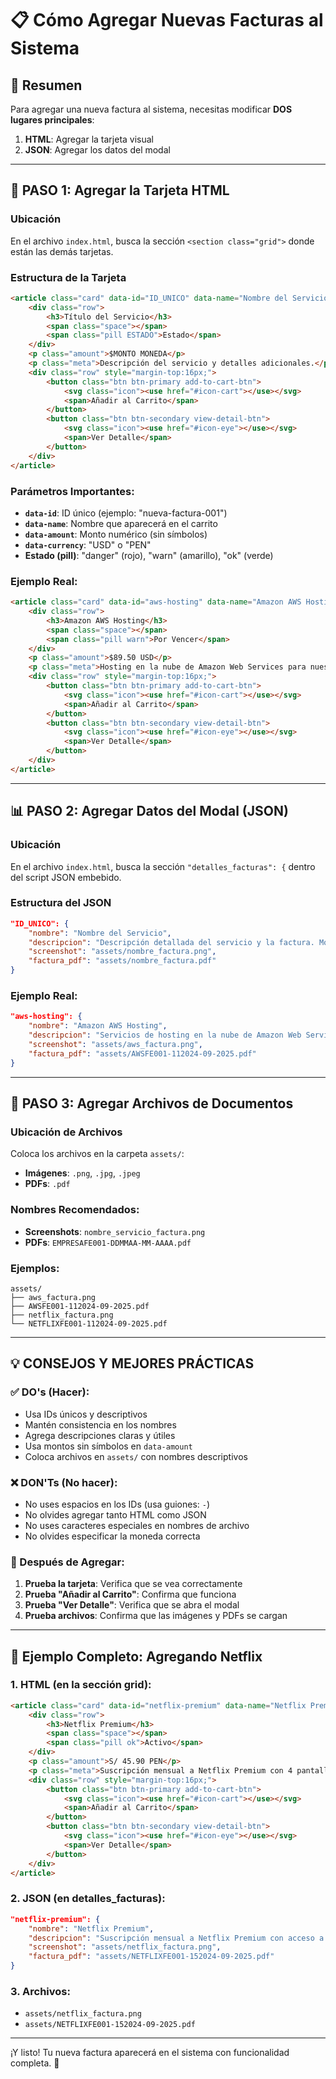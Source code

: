 # 📋 Cómo Agregar Nuevas Facturas al Sistema

## 🎯 Resumen
Para agregar una nueva factura al sistema, necesitas modificar **DOS lugares principales**:
1. **HTML**: Agregar la tarjeta visual
2. **JSON**: Agregar los datos del modal

---

## 📝 PASO 1: Agregar la Tarjeta HTML

### Ubicación
En el archivo `index.html`, busca la sección `<section class="grid">` donde están las demás tarjetas.

### Estructura de la Tarjeta
```html
<article class="card" data-id="ID_UNICO" data-name="Nombre del Servicio" data-amount="MONTO" data-currency="USD_O_PEN">
    <div class="row">
        <h3>Título del Servicio</h3>
        <span class="space"></span>
        <span class="pill ESTADO">Estado</span>
    </div>
    <p class="amount">$MONTO MONEDA</p>
    <p class="meta">Descripción del servicio y detalles adicionales.</p>
    <div class="row" style="margin-top:16px;">
        <button class="btn btn-primary add-to-cart-btn">
            <svg class="icon"><use href="#icon-cart"></use></svg>
            <span>Añadir al Carrito</span>
        </button>
        <button class="btn btn-secondary view-detail-btn">
            <svg class="icon"><use href="#icon-eye"></use></svg>
            <span>Ver Detalle</span>
        </button>
    </div>
</article>
```

### Parámetros Importantes:
- **`data-id`**: ID único (ejemplo: "nueva-factura-001")
- **`data-name`**: Nombre que aparecerá en el carrito
- **`data-amount`**: Monto numérico (sin símbolos)
- **`data-currency`**: "USD" o "PEN"
- **Estado (pill)**: "danger" (rojo), "warn" (amarillo), "ok" (verde)

### Ejemplo Real:
```html
<article class="card" data-id="aws-hosting" data-name="Amazon AWS Hosting" data-amount="89.50" data-currency="USD">
    <div class="row">
        <h3>Amazon AWS Hosting</h3>
        <span class="space"></span>
        <span class="pill warn">Por Vencer</span>
    </div>
    <p class="amount">$89.50 USD</p>
    <p class="meta">Hosting en la nube de Amazon Web Services para nuestros proyectos principales. Incluye EC2, S3 y CloudFront.</p>
    <div class="row" style="margin-top:16px;">
        <button class="btn btn-primary add-to-cart-btn">
            <svg class="icon"><use href="#icon-cart"></use></svg>
            <span>Añadir al Carrito</span>
        </button>
        <button class="btn btn-secondary view-detail-btn">
            <svg class="icon"><use href="#icon-eye"></use></svg>
            <span>Ver Detalle</span>
        </button>
    </div>
</article>
```

---

## 📊 PASO 2: Agregar Datos del Modal (JSON)

### Ubicación
En el archivo `index.html`, busca la sección `"detalles_facturas": {` dentro del script JSON embebido.

### Estructura del JSON
```json
"ID_UNICO": {
    "nombre": "Nombre del Servicio",
    "descripcion": "Descripción detallada del servicio y la factura. Monto: $XX.XX",
    "screenshot": "assets/nombre_factura.png",
    "factura_pdf": "assets/nombre_factura.pdf"
}
```

### Ejemplo Real:
```json
"aws-hosting": {
    "nombre": "Amazon AWS Hosting",
    "descripcion": "Servicios de hosting en la nube de Amazon Web Services. Incluye instancias EC2, almacenamiento S3 y distribución CloudFront. Importe: $89.50",
    "screenshot": "assets/aws_factura.png",
    "factura_pdf": "assets/AWSFE001-112024-09-2025.pdf"
}
```

---

## 📁 PASO 3: Agregar Archivos de Documentos

### Ubicación de Archivos
Coloca los archivos en la carpeta `assets/`:
- **Imágenes**: `.png`, `.jpg`, `.jpeg`
- **PDFs**: `.pdf`

### Nombres Recomendados:
- **Screenshots**: `nombre_servicio_factura.png`
- **PDFs**: `EMPRESAFE001-DDMMAA-MM-AAAA.pdf`

### Ejemplos:
```
assets/
├── aws_factura.png
├── AWSFE001-112024-09-2025.pdf
├── netflix_factura.png
└── NETFLIXFE001-112024-09-2025.pdf
```

---

## 💡 CONSEJOS Y MEJORES PRÁCTICAS

### ✅ DO's (Hacer):
- Usa IDs únicos y descriptivos
- Mantén consistencia en los nombres
- Agrega descripciones claras y útiles
- Usa montos sin símbolos en `data-amount`
- Coloca archivos en `assets/` con nombres descriptivos

### ❌ DON'Ts (No hacer):
- No uses espacios en los IDs (usa guiones: `-`)
- No olvides agregar tanto HTML como JSON
- No uses caracteres especiales en nombres de archivo
- No olvides especificar la moneda correcta

### 🔧 Después de Agregar:
1. **Prueba la tarjeta**: Verifica que se vea correctamente
2. **Prueba "Añadir al Carrito"**: Confirma que funciona
3. **Prueba "Ver Detalle"**: Verifica que se abra el modal
4. **Prueba archivos**: Confirma que las imágenes y PDFs se cargan

---

## 🚀 Ejemplo Completo: Agregando Netflix

### 1. HTML (en la sección grid):
```html
<article class="card" data-id="netflix-premium" data-name="Netflix Premium" data-amount="45.90" data-currency="PEN">
    <div class="row">
        <h3>Netflix Premium</h3>
        <span class="space"></span>
        <span class="pill ok">Activo</span>
    </div>
    <p class="amount">S/ 45.90 PEN</p>
    <p class="meta">Suscripción mensual a Netflix Premium con 4 pantallas simultáneas y contenido 4K.</p>
    <div class="row" style="margin-top:16px;">
        <button class="btn btn-primary add-to-cart-btn">
            <svg class="icon"><use href="#icon-cart"></use></svg>
            <span>Añadir al Carrito</span>
        </button>
        <button class="btn btn-secondary view-detail-btn">
            <svg class="icon"><use href="#icon-eye"></use></svg>
            <span>Ver Detalle</span>
        </button>
    </div>
</article>
```

### 2. JSON (en detalles_facturas):
```json
"netflix-premium": {
    "nombre": "Netflix Premium",
    "descripcion": "Suscripción mensual a Netflix Premium con acceso a 4 pantallas simultáneas y contenido en 4K. Importe: S/ 45.90",
    "screenshot": "assets/netflix_factura.png",
    "factura_pdf": "assets/NETFLIXFE001-152024-09-2025.pdf"
}
```

### 3. Archivos:
- `assets/netflix_factura.png`
- `assets/NETFLIXFE001-152024-09-2025.pdf`

---

¡Y listo! Tu nueva factura aparecerá en el sistema con funcionalidad completa. 🎉
